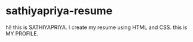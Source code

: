 # sathiyapriya-resume
hi! this is SATHIYAPRIYA. I create my resume using HTML and CSS. this is MY PROFILE.

